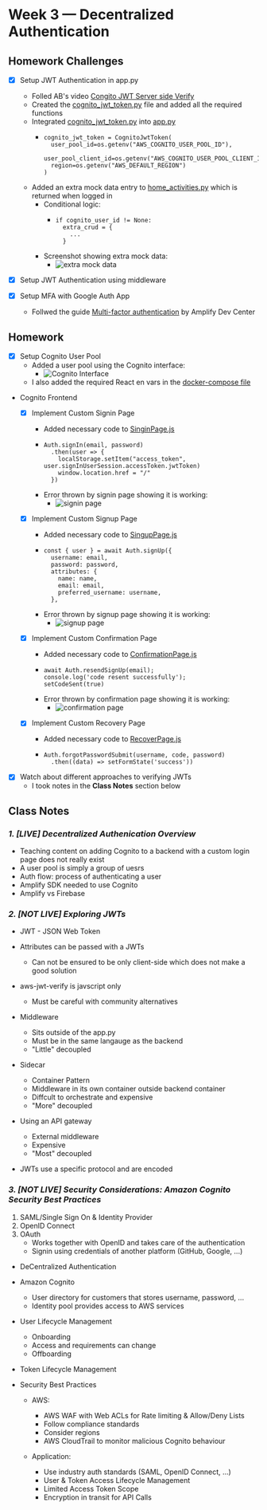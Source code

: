 # Week 3 — Decentralized Authentication


## Homework Challenges

- [x] Setup JWT Authentication in app.py
  - Folled AB's video [Congito JWT Server side Verify](https://www.youtube.com/watch?v=d079jccoG-M)
  - Created the [cognito_jwt_token.py](./../backend-flask/lib/cognito_jwt_token.py) file and added all the required functions
  - Integrated [cognito_jwt_token.py](./../backend-flask/lib/cognito_jwt_token.py) into [app.py](./../backend-flask/app.py)
    - ```
      cognito_jwt_token = CognitoJwtToken(
        user_pool_id=os.getenv("AWS_COGNITO_USER_POOL_ID"), 
        user_pool_client_id=os.getenv("AWS_COGNITO_USER_POOL_CLIENT_ID"),
        region=os.getenv("AWS_DEFAULT_REGION")
      )
      ```
  - Added an extra mock data entry to [home_activities.py](./../backend-flask/services/home_activities.py) which is returned when logged in
    - Conditional logic:
      - ```
        if cognito_user_id != None:
          extra_crud = {
            ...
          }
        ```
    - Screenshot showing extra mock data:
        - ![extra mock data](./assets/week3/week3-extra-data.PNG)
    
- [x] Setup JWT Authentication using middleware
 
- [x] Setup MFA with Google Auth App
  - Follwed the guide [Multi-factor authentication](https://docs.amplify.aws/lib/auth/mfa/q/platform/js/) by Amplify Dev Center

## Homework

- [x] Setup Cognito User Pool
  - Added a user pool using the Cognito interface:
    - ![Cognito Interface](./assets/week3/week3-user-pool.PNG)
  - I also added the required React en vars in the [docker-compose file](./../docker-compose.yml)
- Cognito Frontend
  - [x] Implement Custom Signin Page
    - Added necessary code to [SinginPage.js](./../frontend-react-js/src/components/../pages/SigninPage.js)
    - ```
      Auth.signIn(email, password)
        .then(user => {
          localStorage.setItem("access_token", user.signInUserSession.accessToken.jwtToken)
          window.location.href = "/"
        })
      ```
    - Error thrown by signin page showing it is working:
      - ![signin page](./assets/week3/week3-signin.PNG)

  - [x] Implement Custom Signup Page
    - Added necessary code to [SingupPage.js](./../frontend-react-js/src/components/../pages/SignupPage.js)
    - ```
      const { user } = await Auth.signUp({
        username: email,
        password: password,
        attributes: {
          name: name,
          email: email,
          preferred_username: username,
        },
      ```
    - Error thrown by signup page showing it is working:
      - ![signup page](./assets/week3/week3-signup.PNG)
  - [x] Implement Custom Confirmation Page
    - Added necessary code to [ConfirmationPage.js](./../frontend-react-js/src/components/../pages/ConfirmationPage.js.js) 
    - ```
      await Auth.resendSignUp(email);
      console.log('code resent successfully');
      setCodeSent(true)
      ```
    - Error thrown by confirmation page showing it is working:
      - ![confirmation page](./assets/week3/week3-confirm.PNG)
  
  - [x] Implement Custom Recovery Page
    - Added necessary code to [RecoverPage.js](./../frontend-react-js/src/components/../pages/RecoverPage.js)
    - ```
      Auth.forgotPasswordSubmit(username, code, password)
        .then((data) => setFormState('success'))
      ```
- [x] Watch about different approaches to verifying JWTs
  - I took notes in the **Class Notes**  section below



## Class Notes

### _1. [LIVE] Decentralized Authenication Overview_

- Teaching content on adding Cognito to a backend with a custom login page does not really exist 
- A user pool is simply a group of uesrs
- Auth flow: process of authenticating a user
- Amplify SDK needed to use Cognito
- Amplify vs Firebase

### _2. [NOT LIVE] Exploring JWTs_

- JWT - JSON Web Token

- Attributes can be passed with a JWTs
  - Can not be ensured to be only client-side which does not make a good solution

- aws-jwt-verify is javscript only
  - Must be careful with community alternatives

- Middleware
  - Sits outside of the app.py
  - Must be in the same langauge as the backend
  - "Little" decoupled 

- Sidecar
  - Container Pattern
  - Middleware in its own container outside backend container
  - Diffcult to orchestrate and expensive 
  - "More" decoupled 

- Using an API gateway
  - External middleware
  - Expensive
  - "Most" decoupled 

- JWTs use a specific protocol and are encoded 

### _3. [NOT LIVE] Security Considerations: Amazon Cognito Security Best Practices_

1. SAML/Single Sign On & Identity Provider
2. OpenID Connect
3. OAuth
    - Works together with OpenID and takes care of the authentication
    - Signin using credentials of another platform (GitHub, Google, ...)

- DeCentralized Authentication
- Amazon Cognito
  - User directory for customers that stores username, password, ...
  - Identity pool provides access to AWS services 

- User Lifecycle Management
  - Onboarding
  - Access and requirements can change
  - Offboarding

- Token Lifecycle Management

- Security Best Practices
  - AWS:
    - AWS WAF with Web ACLs for Rate limiting & Allow/Deny Lists
    - Follow compliance standards
    - Consider regions 
    - AWS CloudTrail to monitor malicious Cognito behaviour

  - Application:
    - Use industry auth standards (SAML, OpenID Connect, ...)
    - User & Token Access Lifecycle Management
    - Limited Access Token Scope
    - Encryption in transit for API Calls


